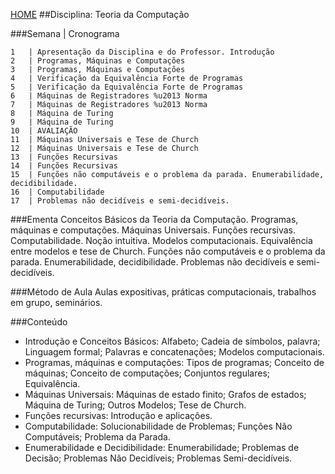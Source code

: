 [HOME](https://github.com/lucastafarelbs/Ensino-Superior-de-Informatica-GRATUITO) 
##Disciplina: Teoria da Computação

###Semana | Cronograma
```
1	| Apresentação da Disciplina e do Professor. Introdução
2	| Programas, Máquinas e Computações
3	| Programas, Máquinas e Computações
4	| Verificação da Equivalência Forte de Programas
5	| Verificação da Equivalência Forte de Programas
6	| Máquinas de Registradores %u2013 Norma
7	| Máquinas de Registradores %u2013 Norma
8	| Máquina de Turing
9	| Máquina de Turing
10	| AVALIAÇÃO
11	| Máquinas Universais e Tese de Church
12	| Máquinas Universais e Tese de Church
13	| Funções Recursivas
14	| Funções Recursivas
15	| Funções não computáveis e o problema da parada. Enumerabilidade, decidibilidade.
16	| Computabilidade
17	| Problemas não decidíveis e semi-decidíveis.

```
###Ementa
Conceitos Básicos da Teoria da Computação. Programas, máquinas e computações. Máquinas Universais. Funções recursivas. Computabilidade. Noção intuitiva. Modelos computacionais. Equivalência entre modelos e tese de Church. Funções não computáveis e o problema da parada. Enumerabilidade, decidibilidade. Problemas não decidíveis e semi-decidíveis.

###Método de Aula
Aulas expositivas, práticas computacionais, trabalhos em grupo, seminários.

###Conteúdo
- Introdução e Conceitos Básicos: Alfabeto; Cadeia de símbolos, palavra; Linguagem formal; Palavras e concatenações; Modelos computacionais.
- Programas, máquinas e computações: Tipos de programas; Conceito de máquinas; Conceito de computações; Conjuntos regulares; Equivalência.
- Máquinas Universais: Máquinas de estado finito; Grafos de estados; Máquina de Turing; Outros Modelos; Tese de Church.
- Funções recursivas: Introdução e aplicações.
- Computabilidade: Solucionabilidade de Problemas; Funções Não Computáveis; Problema da Parada.
- Enumerabilidade e Decidibilidade: Enumerabilidade; Problemas de Decisão; Problemas Não Decidíveis; Problemas Semi-decidíveis.